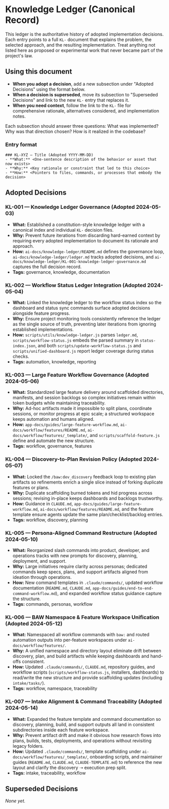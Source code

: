 # Knowledge Ledger (Canonical Record)

This ledger is the authoritative history of adopted implementation decisions. Each entry points to a full `KL-` document that explains the problem, the selected approach, and the resulting implementation. Treat anything not listed here as proposed or experimental work that never became part of the project's law.

## Using this document

- **When you adopt a decision**, add a new subsection under "Adopted Decisions" using the format below.
- **When a decision is superseded**, move its subsection to "Superseded Decisions" and link to the new `KL-` entry that replaces it.
- **When you need context**, follow the link to the `KL-` file for comprehensive rationale, alternatives considered, and implementation notes.

Each subsection should answer three questions: What was implemented? Why was that direction chosen? How is it realized in the codebase?

### Entry format

```
### KL-XYZ — Title (Adopted YYYY-MM-DD)
- **What:** <One-sentence description of the behavior or asset that now exists>
- **Why:** <Key rationale or constraint that led to this choice>
- **How:** <Pointers to files, commands, or processes that embody the decision>
```

## Adopted Decisions

### KL-001 — Knowledge Ledger Governance (Adopted 2024-05-03)
- **What:** Established a constitution-style knowledge ledger with a canonical index and individual `KL-` decision files.
- **Why:** Prevent future iterations from discarding hard-earned context by requiring every adopted implementation to document its rationale and approach.
- **How:** `ai-docs/knowledge-ledger/README.md` defines the governance loop, `ai-docs/knowledge-ledger/ledger.md` tracks adopted decisions, and `ai-docs/knowledge-ledger/KL-001-knowledge-ledger-governance.md` captures the full decision record.
- **Tags:** governance, knowledge, documentation

### KL-002 — Workflow Status Ledger Integration (Adopted 2024-05-04)
- **What:** Linked the knowledge ledger to the workflow status index so the dashboard and status sync commands surface adopted decisions alongside feature progress.
- **Why:** Ensure project monitoring tools consistently reference the ledger as the single source of truth, preventing later iterations from ignoring established implementations.
- **How:** `scripts/utils/knowledge-ledger.js` parses `ledger.md`, `scripts/workflow-status.js` embeds the parsed summary in `status-index.json`, and both `scripts/update-workflow-status.js` and `scripts/unified-dashboard.js` report ledger coverage during status checks.
- **Tags:** automation, knowledge, reporting

### KL-003 — Large Feature Workflow Governance (Adopted 2024-05-06)
- **What:** Standardized large feature delivery around scaffolded directories, manifests, and session backlogs so complex initiatives remain within token budgets while maintaining traceability.
- **Why:** Ad-hoc artifacts made it impossible to split plans, coordinate sessions, or monitor progress at epic scale; a structured workspace keeps automation and humans aligned.
- **How:** `app-docs/guides/large-feature-workflow.md`, `ai-docs/workflow/features/README.md`, `ai-docs/workflow/features/_template/`, and `scripts/scaffold-feature.js` define and automate the new structure.
- **Tags:** workflow, governance, features

### KL-004 — Discovery-to-Plan Revision Policy (Adopted 2024-05-07)
- **What:** Locked the `/baw:dev_discovery` feedback loop to existing plan artifacts so refinements enrich a single slice instead of forking duplicate features or plans.
- **Why:** Duplicate scaffolding burned tokens and hid progress across sessions; revising in-place keeps dashboards and backlogs trustworthy.
- **How:** Guidance in `CLAUDE.md`, `app-docs/guides/large-feature-workflow.md`, `ai-docs/workflow/features/README.md`, and the feature template ensure agents update the same plan/checklist/backlog entries.
- **Tags:** workflow, discovery, planning

### KL-005 — Persona-Aligned Command Restructure (Adopted 2024-05-10)
- **What:** Reorganized slash commands into product, developer, and operations tracks with new prompts for discovery, planning, deployment, and support.
- **Why:** Large initiatives require clarity across personas; dedicated commands keep specs, plans, and support artifacts aligned from ideation through operations.
- **How:** New command templates in `.claude/commands/`, updated workflow documentation (`README.md`, `CLAUDE.md`, `app-docs/guides/end-to-end-command-workflow.md`), and expanded workflow status guidance capture the structure.
- **Tags:** commands, personas, workflow

### KL-006 — BAW Namespace & Feature Workspace Unification (Adopted 2024-05-12)
- **What:** Namespaced all workflow commands with `baw:` and routed automation outputs into per-feature workspaces under `ai-docs/workflow/features/`.
- **Why:** A unified namespace and directory layout eliminate drift between discovery, plan, and build artifacts while keeping dashboards and hand-offs consistent.
- **How:** Updated `.claude/commands/`, `CLAUDE.md`, repository guides, and workflow scripts (`scripts/workflow-status.js`, installers, dashboards) to read/write the new structure and provide scaffolding updates (including `intake/tasks/`).
- **Tags:** workflow, namespace, traceability

### KL-007 — Intake Alignment & Command Traceability (Adopted 2024-05-14)
- **What:** Expanded the feature template and command documentation so discovery, planning, build, and support outputs all land in consistent subdirectories inside each feature workspace.
- **Why:** Prevent artifact drift and make it obvious how research flows into plans, builds, tests, deployments, and operations without revisiting legacy folders.
- **How:** Updated `.claude/commands/`, template scaffolding under `ai-docs/workflow/features/_template/`, onboarding scripts, and maintainer guides (`README.md`, `CLAUDE.md`, `CLAUDE-TEMPLATE.md`) to reference the new layout and clarify the discovery ➝ execution prep split.
- **Tags:** intake, traceability, workflow

## Superseded Decisions

_None yet._
